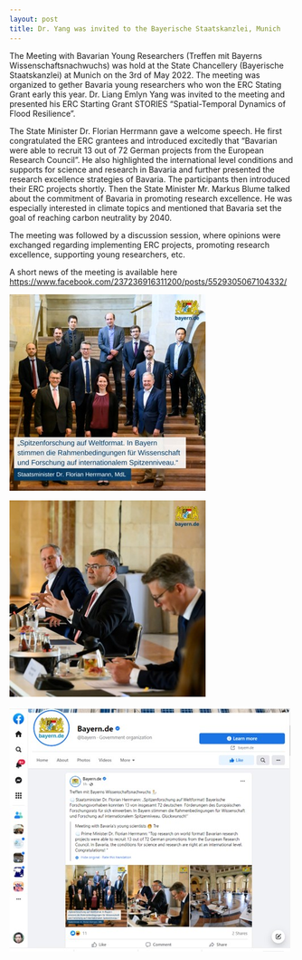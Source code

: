 ```yaml
---
layout: post
title: Dr. Yang was invited to the Bayerische Staatskanzlei, Munich
---
```


The Meeting with Bavarian Young Researchers (Treffen mit Bayerns Wissenschaftsnachwuchs) was hold at the State Chancellery (Bayerische Staatskanzlei) at Munich on the 3rd of May 2022. The meeting was organized to gether Bavaria young researchers who won the ERC Stating Grant early this year. Dr. Liang Emlyn Yang was invited to the meeting and presented his ERC Starting Grant STORIES “Spatial-Temporal Dynamics of Flood Resilience”.

The State Minister Dr. Florian Herrmann gave a welcome speech. He first congratulated the ERC grantees and introduced excitedly that “Bavarian were able to recruit 13 out of 72 German projects from the European Research Council”. He also highlighted the international level conditions and supports for science and research in Bavaria and further presented the research excellence strategies of Bavaria. The participants then introduced their ERC projects shortly. Then the State Minister Mr. Markus Blume talked about the commitment of Bavaria in promoting research excellence. He was especially interested in climate topics and mentioned that Bavaria set the goal of reaching carbon neutrality by 2040.

The meeting was followed by a discussion session, where opinions were exchanged regarding implementing ERC projects, promoting research excellence, supporting young researchers, etc.

A short news of the meeting is available here https://www.facebook.com/237236916311200/posts/5529305067104332/

![Bayer1](\assets\images\content\05_03_1.jpg)

![Bayer2](\assets\images\content\05_03_2.jpg)

![Bayer3](\assets\images\content\05_03_3.jpg)
